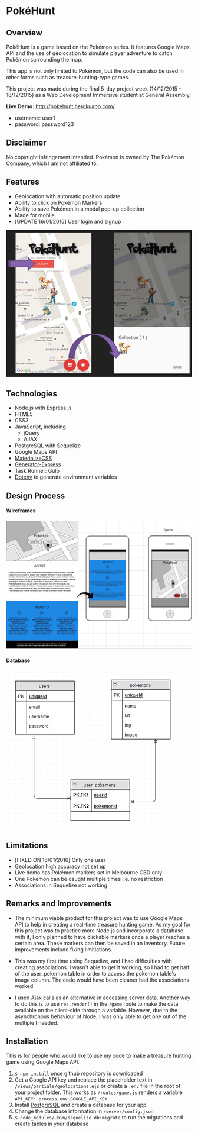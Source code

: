 # PokéHunt

## Overview

PokéHunt is a game based on the Pokémon series. It features Google Maps API and the use of geolocation to simulate player adventure to catch Pokémon surrounding the map.

This app is not only limited to Pokémon, but the code can also be used in other forms such as treasure-hunting-type games.

This project was made during the final 5-day project week (14/12/2015 - 18/12/2015) as a Web Development Immersive student at General Assembly.

<b>Live Demo:</b> http://pokehunt.herokuapp.com/
+ username: user1
+ password: password123

## Disclaimer

No copyright infringement intended. Pokémon is owned by The Pokémon Company, which I am not affiliated to. 

## Features

- Geolocation with automatic position update
- Ability to click on Pokémon Markers
- Ability to save Pokémon in a modal pop-up collection
- Made for mobile
- [UPDATE 16/01/2016] User login and signup

![alt text](public/img/howto.JPG?raw=true)

## Technologies

+ Node.js with Express.js
+ HTML5
+ CSS3
+ JavaScript, including
	- jQuery
	- AJAX
+ PostgreSQL with Sequelize
+ Google Maps API
+ [MaterializeCSS](http://materializecss.com/)
+ [Generator-Express](https://github.com/petecoop/generator-express)
+ Task Runner: Gulp
+ [Dotenv](https://www.npmjs.com/package/dotenv) to generate environment variables

## Design Process

#### Wireframes
![alt text](public/img/proj5-wireframes.JPG?raw=true)

#### Database
![alt text](public/img/proj5-database.JPG?raw=true)

## Limitations

- [FIXED ON 16/01/2016] Only one user
- Geolocation high accuracy not set up
- Live demo has Pokémon markers set in Melbourne CBD only
- One Pokémon can be caught multiple times i.e. no restriction
- Associations in Sequelize not working

## Remarks and Improvements
+ The minimum viable product for this project was to use Google Maps API to help in creating a real-time treasure hunting game. As my goal for this project was to practice more Node.js and incorporate a database with it, I only planned to have clickable markers once a player reaches a certain area. These markers can then be saved in an inventory. Future improvements include fixing limitiations.

+ This was my first time using Sequelize, and I had difficulties with creating associations. I wasn't able to get it working, so I had to get half of the user_pokemon table in order to access the pokemon table's image column. The code would have been cleaner had the associations worked.

+ I used Ajax calls as an alternative in accessing server data. Another way to do this is to use `res.render()` in the `/game` route to make the data available on the client-side through a variable. However, due to the asynchronous behaviour of Node, I was only able to get one out of the multiple I needed.

## Installation

This is for people who would like to use my code to make a treasure hunting game using Google Maps API:

1. `$ npm install` once github repository is downloaded
2. Get a Google API key and replace the placeholder text in `/views/partials/geolocations.ejs` or create a `.env` file in the root of your project folder. This works as `/routes/game.js` renders a variable `API_KEY: process.env.GOOGLE_API_KEY`.
3. Install [PostgreSQL](http://www.postgresql.org/download/) and create a database for your app
5. Change the database information in `/server/config.json`
6. `$ node_modules/.bin/sequelize db:migrate` to run the migrations and create tables in your database


